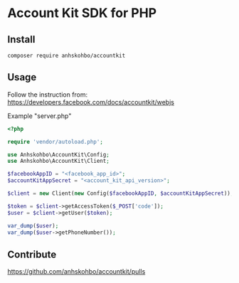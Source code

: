 # Account Kit SDK for PHP

## Install

```
composer require anhskohbo/accountkit
```

## Usage

Follow the instruction from: https://developers.facebook.com/docs/accountkit/webjs

Example "server.php"

```php
<?php

require 'vendor/autoload.php';

use Anhskohbo\AccountKit\Config;
use Anhskohbo\AccountKit\Client;

$facebookAppID = "<facebook_app_id>";
$accountKitAppSecret = "<account_kit_api_version>";

$client = new Client(new Config($facebookAppID, $accountKitAppSecret));

$token = $client->getAccessToken($_POST['code']);
$user = $client->getUser($token);

var_dump($user);
var_dump($user->getPhoneNumber());
```

## Contribute

https://github.com/anhskohbo/accountkit/pulls
